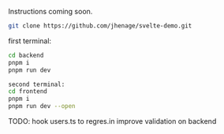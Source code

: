 Instructions coming soon.

```bash
git clone https://github.com/jhenage/svelte-demo.git
```

first terminal:
```bash
cd backend
pnpm i
pnpm run dev
```

```bash
second terminal:
cd frontend
pnpm i
pnpm run dev --open
```


TODO:
hook users.ts to regres.in
improve validation on backend
